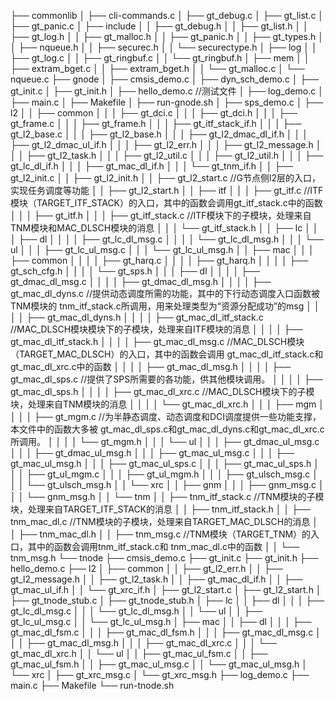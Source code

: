 
├── commonlib
│   ├── cli-commands.c
│   ├── gt_debug.c
│   ├── gt_list.c
│   ├── gt_panic.c
│   ├── include
│   │   ├── gt_debug.h
│   │   ├── gt_list.h
│   │   ├── gt_log.h
│   │   ├── gt_malloc.h
│   │   ├── gt_panic.h
│   │   ├── gt_types.h
│   │   ├── nqueue.h
│   │   ├── securec.h
│   │   └── securectype.h
│   ├── log
│   │   ├── gt_log.c
│   │   ├── gt_ringbuf.c
│   │   └── gt_ringbuf.h
│   ├── mem
│   │   ├── extram_bget.c
│   │   ├── extram_bget.h
│   │   └── gt_malloc.c
│   └── nqueue.c
├── gnode
│   ├── cmsis_demo.c
│   ├── dyn_sch_demo.c
│   ├── gt_init.c
│   ├── gt_init.h
│   ├── hello_demo.c //测试文件
│   ├── log_demo.c
│   ├── main.c
│   ├── Makefile
│   ├── run-gnode.sh
│   ├── sps_demo.c
│   ├── l2
│   │   ├── common
│   │   │   ├── gt_dci.c
│   │   │   ├── gt_dci.h
│   │   │   ├── gt_frame.c
│   │   │   ├── gt_frame.h
│   │   │   ├── gt_itf_stack_if.h
│   │   │   ├── gt_l2_base.c
│   │   │   ├── gt_l2_base.h
│   │   │   ├── gt_l2_dmac_dl_if.h
│   │   │   ├── gt_l2_dmac_ul_if.h
│   │   │   ├── gt_l2_err.h
│   │   │   ├── gt_l2_message.h
│   │   │   ├── gt_l2_task.h
│   │   │   ├── gt_l2_util.c
│   │   │   ├── gt_l2_util.h
│   │   │   ├── gt_lc_dl_if.h
│   │   │   ├── gt_mac_dl_if.h
│   │   │   └── gt_tnm_if.h
│   │   ├── gt_l2_init.c
│   │   ├── gt_l2_init.h
│   │   ├── gt_l2_start.c //G节点侧l2层的入口，实现任务调度等功能
│   │   ├── gt_l2_start.h
│   │   ├── itf
│   │   │   ├── gt_itf.c //ITF模块（TARGET_ITF_STACK）的入口，其中的函数会调用gt_itf_stack.c中的函数
│   │   │   ├── gt_itf.h
│   │   │   ├── gt_itf_stack.c //ITF模块下的子模块，处理来自TNM模块和MAC_DLSCH模块的消息
│   │   │   └── gt_itf_stack.h
│   │   ├── lc
│   │   │   ├── dl
│   │   │   │   ├── gt_lc_dl_msg.c
│   │   │   │   └── gt_lc_dl_msg.h
│   │   │   └── ul
│   │   │       ├── gt_lc_ul_msg.c
│   │   │       └── gt_lc_ul_msg.h
│   │   ├── mac
│   │   │   ├── common
│   │   │   │   ├── gt_harq.c
│   │   │   │   ├── gt_harq.h
│   │   │   │   ├── gt_sch_cfg.h
│   │   │   │   └── gt_sps.h
│   │   │   ├── dl
│   │   │   │   ├── gt_dmac_dl_msg.c 
│   │   │   │   ├── gt_dmac_dl_msg.h
│   │   │   │   ├── gt_mac_dl_dyns.c //提供动态调度所需的功能，其中的下行动态调度入口函数被TNM模块的
tnm_itf_stack.c所调用，用来处理类型为“资源分配成功”的msg
│   │   │   │   ├── gt_mac_dl_dyns.h
│   │   │   │   ├── gt_mac_dl_itf_stack.c //MAC_DLSCH模块模块下的子模块，处理来自ITF模块的消息
│   │   │   │   ├── gt_mac_dl_itf_stack.h
│   │   │   │   ├── gt_mac_dl_msg.c //MAC_DLSCH模块（TARGET_MAC_DLSCH）的入口，其中的函数会调用
gt_mac_dl_itf_stack.c和gt_mac_dl_xrc.c中的函数
│   │   │   │   ├── gt_mac_dl_msg.h
│   │   │   │   ├── gt_mac_dl_sps.c //提供了SPS所需要的各功能，供其他模块调用。
│   │   │   │   ├── gt_mac_dl_sps.h
│   │   │   │   ├── gt_mac_dl_xrc.c //MAC_DLSCH模块下的子模块，处理来自TNM模块的消息
│   │   │   │   └── gt_mac_dl_xrc.h
│   │   │   ├── mgm
│   │   │   │   ├── gt_mgm.c //为半静态调度、动态调度和DCI调度提供一些功能支撑，本文件中的函数大多被
gt_mac_dl_sps.c和gt_mac_dl_dyns.c和gt_mac_dl_xrc.c所调用。
│   │   │   │   └── gt_mgm.h
│   │   │   └── ul
│   │   │       ├── gt_dmac_ul_msg.c
│   │   │       ├── gt_dmac_ul_msg.h
│   │   │       ├── gt_mac_ul_msg.c
│   │   │       ├── gt_mac_ul_msg.h
│   │   │       ├── gt_mac_ul_sps.c
│   │   │       ├── gt_mac_ul_sps.h
│   │   │       ├── gt_ul_mgm.c
│   │   │       ├── gt_ul_mgm.h
│   │   │       ├── gt_ulsch_msg.c
│   │   │       └── gt_ulsch_msg.h
│   │   └── xrc
│   │       ├── gnm
│   │       │   ├── gnm_msg.c
│   │       │   └── gnm_msg.h
│   │       └── tnm
│   │           ├── tnm_itf_stack.c //TNM模块的子模块，处理来自TARGET_ITF_STACK的消息
│   │           ├── tnm_itf_stack.h
│   │           ├── tnm_mac_dl.c //TNM模块的子模块，处理来自TARGET_MAC_DLSCH的消息
│   │           ├── tnm_mac_dl.h
│   │           ├── tnm_msg.c //TNM模块（TARGET_TNM）的入口，其中的函数会调用tnm_itf_stack.c和
tnm_mac_dl.c中的函数
│   │           └── tnm_msg.h
└── tnode
    ├── cmsis_demo.c
    ├── gt_init.c
    ├── gt_init.h
    ├── hello_demo.c
    ├── l2
    │   ├── common
    │   │   ├── gt_l2_err.h
    │   │   ├── gt_l2_message.h
    │   │   ├── gt_l2_task.h
    │   │   ├── gt_mac_dl_if.h
    │   │   ├── gt_mac_ul_if.h
    │   │   └── gt_xrc_if.h
    │   ├── gt_l2_start.c
    │   ├── gt_l2_start.h
    │   ├── gt_tnode_stub.c
    │   ├── gt_tnode_stub.h
    │   ├── lc
    │   │   ├── dl
    │   │   │   ├── gt_lc_dl_msg.c
    │   │   │   └── gt_lc_dl_msg.h
    │   │   └── ul
    │   │       ├── gt_lc_ul_msg.c
    │   │       └── gt_lc_ul_msg.h
    │   ├── mac
    │   │   ├── dl
    │   │   │   ├── gt_mac_dl_fsm.c
    │   │   │   ├── gt_mac_dl_fsm.h
    │   │   │   ├── gt_mac_dl_msg.c
    │   │   │   ├── gt_mac_dl_msg.h
    │   │   │   ├── gt_mac_dl_xrc.c
    │   │   │   └── gt_mac_dl_xrc.h
    │   │   └── ul
    │   │       ├── gt_mac_ul_fsm.c
    │   │       ├── gt_mac_ul_fsm.h
    │   │       ├── gt_mac_ul_msg.c
    │   │       └── gt_mac_ul_msg.h
    │   └── xrc
    │       ├── gt_xrc_msg.c
    │       └── gt_xrc_msg.h
    ├── log_demo.c
    ├── main.c
    ├── Makefile
    └── run-tnode.sh
